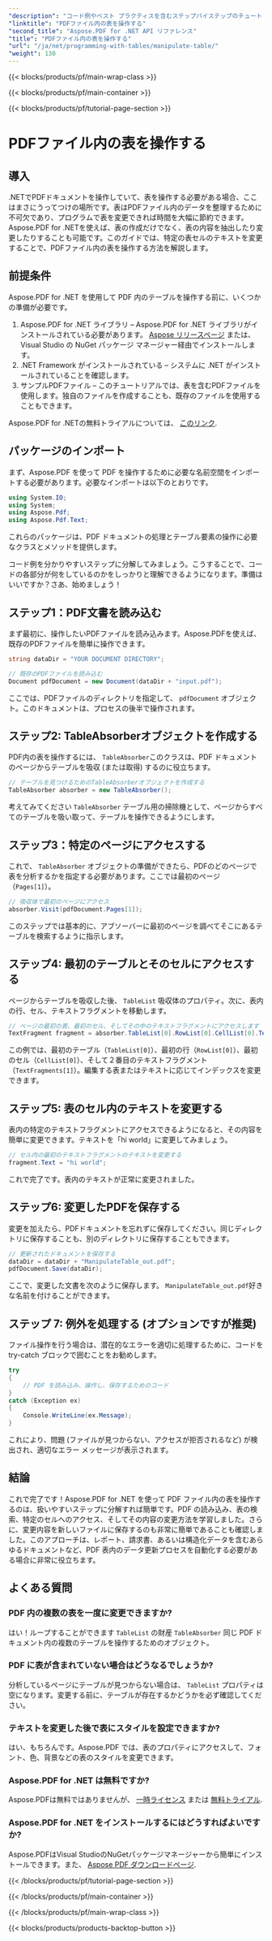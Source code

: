 ```yaml
---
"description": "コード例やベスト プラクティスを含むステップバイステップのチュートリアルを使用して、Aspose.PDF for .NET を使用して PDF ファイル内のテーブルを操作する方法を学習します。"
"linktitle": "PDFファイル内の表を操作する"
"second_title": "Aspose.PDF for .NET API リファレンス"
"title": "PDFファイル内の表を操作する"
"url": "/ja/net/programming-with-tables/manipulate-table/"
"weight": 130
---
```


{{< blocks/products/pf/main-wrap-class >}}

{{< blocks/products/pf/main-container >}}

{{< blocks/products/pf/tutorial-page-section >}}

# PDFファイル内の表を操作する

## 導入

.NETでPDFドキュメントを操作していて、表を操作する必要がある場合、ここはまさにうってつけの場所です。表はPDFファイル内のデータを整理するために不可欠であり、プログラムで表を変更できれば時間を大幅に節約できます。Aspose.PDF for .NETを使えば、表の作成だけでなく、表の内容を抽出したり変更したりすることも可能です。このガイドでは、特定の表セルのテキストを変更することで、PDFファイル内の表を操作する方法を解説します。

## 前提条件

Aspose.PDF for .NET を使用して PDF 内のテーブルを操作する前に、いくつかの準備が必要です。

1. Aspose.PDF for .NET ライブラリ – Aspose.PDF for .NET ライブラリがインストールされている必要があります。 [Aspose リリースページ](https://releases.aspose.com/pdf/net/) または、Visual Studio の NuGet パッケージ マネージャー経由でインストールします。
2. .NET Framework がインストールされている – システムに .NET がインストールされていることを確認します。
3. サンプルPDFファイル – このチュートリアルでは、表を含むPDFファイルを使用します。独自のファイルを作成することも、既存のファイルを使用することもできます。

Aspose.PDF for .NETの無料トライアルについては、 [このリンク](https://releases。aspose.com/).

## パッケージのインポート

まず、Aspose.PDF を使って PDF を操作するために必要な名前空間をインポートする必要があります。必要なインポートは以下のとおりです。

```csharp
using System.IO;
using System;
using Aspose.Pdf;
using Aspose.Pdf.Text;
```

これらのパッケージは、PDF ドキュメントの処理とテーブル要素の操作に必要なクラスとメソッドを提供します。

コード例を分かりやすいステップに分解してみましょう。こうすることで、コードの各部分が何をしているのかをしっかりと理解できるようになります。準備はいいですか？さあ、始めましょう！

## ステップ1：PDF文書を読み込む

まず最初に、操作したいPDFファイルを読み込みます。Aspose.PDFを使えば、既存のPDFファイルを簡単に操作できます。

```csharp
string dataDir = "YOUR DOCUMENT DIRECTORY";

// 既存のPDFファイルを読み込む
Document pdfDocument = new Document(dataDir + "input.pdf");
```

ここでは、PDFファイルのディレクトリを指定して、 `pdfDocument` オブジェクト。このドキュメントは、プロセスの後半で操作されます。

## ステップ2: TableAbsorberオブジェクトを作成する

PDF内の表を操作するには、 `TableAbsorber`このクラスは、PDF ドキュメントのページからテーブルを吸収 (または取得) するのに役立ちます。

```csharp
// テーブルを見つけるためのTableAbsorberオブジェクトを作成する
TableAbsorber absorber = new TableAbsorber();
```

考えてみてください `TableAbsorber` テーブル用の掃除機として、ページからすべてのテーブルを吸い取って、テーブルを操作できるようにします。

## ステップ3：特定のページにアクセスする

これで、 `TableAbsorber` オブジェクトの準備ができたら、PDFのどのページで表を分析するかを指定する必要があります。ここでは最初のページ（`Pages[1]`）。

```csharp
// 吸収体で最初のページにアクセス
absorber.Visit(pdfDocument.Pages[1]);
```

このステップでは基本的に、アブソーバーに最初のページを調べてそこにあるテーブルを検索するように指示します。

## ステップ4: 最初のテーブルとそのセルにアクセスする

ページからテーブルを吸収した後、 `TableList` 吸収体のプロパティ。次に、表内の行、セル、テキストフラグメントを移動します。

```csharp
// ページの最初の表、最初のセル、そしてその中のテキストフラグメントにアクセスします
TextFragment fragment = absorber.TableList[0].RowList[0].CellList[0].TextFragments[1];
```

この例では、最初のテーブル（`TableList[0]`）、最初の行（`RowList[0]`）、最初のセル（`CellList[0]`）、そして２番目のテキストフラグメント（`TextFragments[1]`）。編集する表またはテキストに応じてインデックスを変更できます。

## ステップ5: 表のセル内のテキストを変更する

表内の特定のテキストフラグメントにアクセスできるようになると、その内容を簡単に変更できます。テキストを「hi world」に変更してみましょう。

```csharp
// セル内の最初のテキストフラグメントのテキストを変更する
fragment.Text = "hi world";
```

これで完了です。表内のテキストが正常に変更されました。

## ステップ6: 変更したPDFを保存する

変更を加えたら、PDFドキュメントを忘れずに保存してください。同じディレクトリに保存することも、別のディレクトリに保存することもできます。

```csharp
// 更新されたドキュメントを保存する
dataDir = dataDir + "ManipulateTable_out.pdf";
pdfDocument.Save(dataDir);
```

ここで、変更した文書を次のように保存します。 `ManipulateTable_out.pdf`好きな名前を付けることができます。

## ステップ 7: 例外を処理する (オプションですが推奨)

ファイル操作を行う場合は、潜在的なエラーを適切に処理するために、コードを try-catch ブロックで囲むことをお勧めします。

```csharp
try
{
    // PDF を読み込み、操作し、保存するためのコード
}
catch (Exception ex)
{
    Console.WriteLine(ex.Message);
}
```

これにより、問題 (ファイルが見つからない、アクセスが拒否されるなど) が検出され、適切なエラー メッセージが表示されます。

## 結論

これで完了です！Aspose.PDF for .NET を使って PDF ファイル内の表を操作するのは、扱いやすいステップに分解すれば簡単です。PDF の読み込み、表の検索、特定のセルへのアクセス、そしてその内容の変更方法を学習しました。さらに、変更内容を新しいファイルに保存するのも非常に簡単であることも確認しました。このアプローチは、レポート、請求書、あるいは構造化データを含むあらゆるドキュメントなど、PDF 表内のデータ更新プロセスを自動化する必要がある場合に非常に役立ちます。

## よくある質問

### PDF 内の複数の表を一度に変更できますか?  
はい！ループすることができます `TableList` の財産 `TableAbsorber` 同じ PDF ドキュメント内の複数のテーブルを操作するためのオブジェクト。

### PDF に表が含まれていない場合はどうなるでしょうか?  
分析しているページにテーブルが見つからない場合は、 `TableList` プロパティは空になります。変更する前に、テーブルが存在するかどうかを必ず確認してください。

### テキストを変更した後で表にスタイルを設定できますか?  
はい、もちろんです。Aspose.PDF では、表のプロパティにアクセスして、フォント、色、背景などの表のスタイルを変更できます。

### Aspose.PDF for .NET は無料ですか?  
Aspose.PDFは無料ではありませんが、 [一時ライセンス](https://purchase.aspose.com/temporary-license/) または [無料トライアル](https://releases。aspose.com/).

### Aspose.PDF for .NET をインストールするにはどうすればよいですか?  
Aspose.PDFはVisual StudioのNuGetパッケージマネージャーから簡単にインストールできます。また、 [Aspose PDF ダウンロードページ](https://releases。aspose.com/pdf/net/).

{{< /blocks/products/pf/tutorial-page-section >}}

{{< /blocks/products/pf/main-container >}}

{{< /blocks/products/pf/main-wrap-class >}}

{{< blocks/products/products-backtop-button >}}